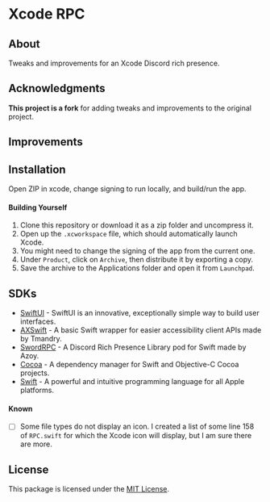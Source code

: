 # Xcode RPC

## About
Tweaks and improvements for an Xcode Discord rich presence.

## Acknowledgments
**This project is a fork** for adding tweaks and improvements to the original project.

## Improvements

## Installation
Open ZIP in xcode, change signing to run locally, and build/run the app.

#### Building Yourself
1. Clone this repository or download it as a zip folder and uncompress it.
2. Open up the `.xcworkspace` file, which should automatically launch Xcode.
3. You might need to change the signing of the app from the current one.
4. Under `Product`, click on `Archive`, then distribute it by exporting a copy.
5. Save the archive to the Applications folder and open it from `Launchpad`.

## SDKs
* [SwiftUI](https://developer.apple.com/xcode/swiftui/) - SwiftUI is an innovative, exceptionally simple way to build user interfaces.
* [AXSwift](https://github.com/tmandry/AXSwift) - A basic Swift wrapper for easier accessibility client APIs made by Tmandry.
* [SwordRPC](https://github.com/Azoy/SwordRPC) - A Discord Rich Presence Library pod for Swift made by Azoy.
* [Cocoa](https://cocoapods.org/) - A dependency manager for Swift and Objective-C Cocoa projects.
* [Swift](https://developer.apple.com/swift/) - A powerful and intuitive programming language for all Apple platforms.

#### Known
- [ ] Some file types do not display an icon. I created a list of some line 158 of `RPC.swift` for which the Xcode icon will display, but I am sure there are more.

## License
This package is licensed under the [MIT License](LICENSE.txt).
